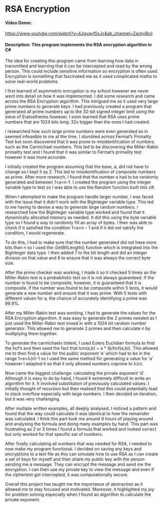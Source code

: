 # RSA Encryption  

#### Video Demo:  
<https://www.youtube.com/watch?v=4JgvayfSsJc&ab_channel=ZackyBoii>  

#### Description: This program implements the RSA encryption algorithm in C#  

The idea for creating this program came from learning how data in transmitted and learning that it can be intercepted and read by the wrong person. This could include sensitive 
information so encryption is often used. Encryption is something that fascinated me as it used complicated maths to solve real-world problems.  

I first learned of asymmetric encryption is my school however we never went into detail on how it was implemented. I did some research and came across the RSA Encryption algorithm. 
This intrigued me as it used very large prime numbers to generate keys. I had previously created a program that generated all prime numbers up to the 32-bit signed integer limit using the sieve of Eratosthenes however, I soon learned that RSA uses prime numbers that are 1024 bits long: 32x bigger than the ones I had created.  

I researched how such large prime numbers were even generated as in seemed infeasible to me at the time. I stumbled across Fermat’s Primality Test but soon discovered that it was prone
to misidentification of numbers such as the Carmichael numbers. This led to be discovering the Miller-Rabin primality test and I found that it was similar to Fermat’s primality test 
however it was more accurate.  

I initially created the program assuming that the base, a, did not have to change so I kept it as 2. This led to misidentification of composite numbers as prime. After more research,
I found that the number a had to be randomly generated and between 1<a<n-1. I created the program using the integer variable type to test so I was able to use the Random function 
built into c#.  

When I attempted to make the program handle larger number, I was faced with the issue that it didn’t work with the BigInteger variable type. This led to me having to devise a way to 
generate large random numbers. I researched how the BigInteger variable type worked and found that it dynamically allocated memory as needed. It did this using the byte variable type
so I found a way to randomly fill an array of bytes. I then was able to check if it satisfied the condition 1<a<n – 1 and if it did not satisfy the condition, I would regenerate.  

To do this, I had to make sure that the number generated did not have more bits than n so I used the .GetBitLength() function which is integrated into the BigInteger data type. I then
added 7 to the bit length and did an integer division on that value and 8 to ensure that it was always the correct byte size.  

After the prime checker was working, I made it so it checked 5 times as the Miller-Rabin test is a probabilistic test so it is not always guaranteed. If the number is found to be
composite, however, it is guaranteed that it is composite. If the number was found to be composite within 5 tests, it would generate a new number and ensure that it was prime. 
With 5 tests with different values for a, the chance of accurately identifying a prime was 99.9%.  

After my Miller-Rabin test was working, I had to generate the values for the RSA Encryption algorithm. It was easy to generate the 2 primes needed as I just used the Miller-Rabin test
mixed in with a 1024 bit random number generator. This allowed me to generate 2 primes and then calculate n by multiplying them together.  

To generate the carmichaels totient, I used Eulers Euclidian formula to find the hcf’s and then used the fact that lcm(a,b) = a * (b/hcf(a,b)). This allowed me to then find a value for
the public exponent ‘e’ which had to be in the range 1<e<λ(n)-1 so I used the same method for generating a value for ‘a’ however I adapted it so that it only allowed numbers coprime
to λ(n).  

Now came the biggest challenge: calculating the private exponent ‘d’. Although it is easy to do by hand, I found it extremely difficult to write an algorithm for it. It involved 
substitution of previously calculated values. I initially thought of recursion but then realised that this could potentially lead to stack overflow especially with large numbers. 
I then decided on iteration, but it was very challenging.  

After multiple written examples, all deeply analysed, I noticed a pattern and found that the way could calculate it was identical to how the remainder was calculated. I think this 
part took me around 8 hours of playing around and analysing the formula and doing many examples by hand. This part was frustrating as 2 or 3 times I found a formula that worked and 
looked correct but only worked for that specific set of numbers.  

After finally calculating all numbers that was needed for RSA, I needed to now make my program functional. I decided on saving any keys and encryptions to a text file as this can 
simulate how to use RSA as I can create a set of keys for myself and then share my public key with the person sending me a message. They can encrypt the message and send me the 
encryption. I can then use my private key to view the message and even if the ciphertext got intercepted, it was computationally secure.  

Overall this project has taught me the importance of abstraction as it allowed me to stay focused and motivated. Moreover, it highlighted my joy for problem solving especially when 
I found an algorithm to calculate the private exponent.  
